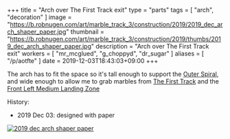 +++
title = "Arch over The First Track exit"
type = "parts"
tags = [ "arch", "decoration" ]
image = "https://b.robnugen.com/art/marble_track_3/construction/2019/2019_dec_arch_shaper_paper.jpg"
thumbnail = "https://b.robnugen.com/art/marble_track_3/construction/2019/thumbs/2019_dec_arch_shaper_paper.jpg"
description = "Arch over The First Track exit"
workers = [
    "mr_mcglued",
    "g_choppyd",
    "dr_sugar"
]
aliases = [
    "/p/aotfte"
]
date = 2019-12-03T18:43:03+09:00
+++

The arch has to fit the space so it's tall enough to support the [Outer Spiral](/parts/outer_spiral/),
and wide enough to allow me to grab marbles from [The First Track](/parts/the_first_track/) and the
[Front Left Medium Landing Zone](/parts/front_left_medium_landing_zone/)

History:

* 2019 Dec 03: designed with paper

[![2019 dec arch shaper paper](//b.robnugen.com/art/marble_track_3/construction/2019/thumbs/2019_dec_arch_shaper_paper.jpg)](//b.robnugen.com/art/marble_track_3/construction/2019/2019_dec_arch_shaper_paper.jpg)
